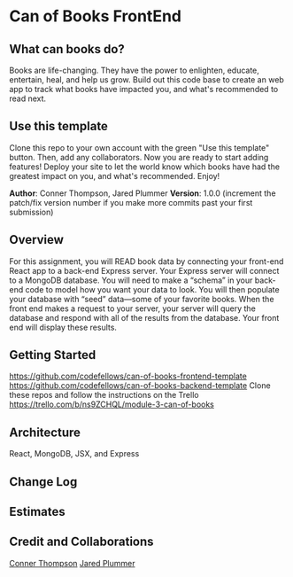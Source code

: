 # Can of Books FrontEnd

## What can books do?

Books are life-changing. They have the power to enlighten, educate, entertain, heal, and help us grow. Build out this code base to create an web app to track what books have impacted you, and what's recommended to read next.

## Use this template

Clone this repo to your own account with the green "Use this template" button. Then, add any collaborators. Now you are ready to start adding features! Deploy your site to let the world know which books have had the greatest impact on you, and what's recommended. Enjoy!

**Author**: Conner Thompson, Jared Plummer
**Version**: 1.0.0 (increment the patch/fix version number if you make more commits past your first submission)

## Overview
For this assignment, you will READ book data by connecting your front-end React app to a back-end Express server. Your Express server will connect to a MongoDB database. You will need to make a “schema” in your back-end code to model how you want your data to look. You will then populate your database with “seed” data—some of your favorite books. When the front end makes a request to your server, your server will query the database and respond with all of the results from the database. Your front end will display these results.

## Getting Started
<https://github.com/codefellows/can-of-books-frontend-template>
<https://github.com/codefellows/can-of-books-backend-template>
Clone these repos and follow the instructions on the Trello
<https://trello.com/b/ns9ZCHQL/module-3-can-of-books>

## Architecture
React, MongoDB, JSX, and Express

## Change Log


## Estimates


## Credit and Collaborations
<!-- Give credit (and a link) to other people or resources that helped you build this application. -->

[Conner Thompson](https://github.com/ConnerKT)
[Jared Plummer](https://github.com/JaredPlummer5)
